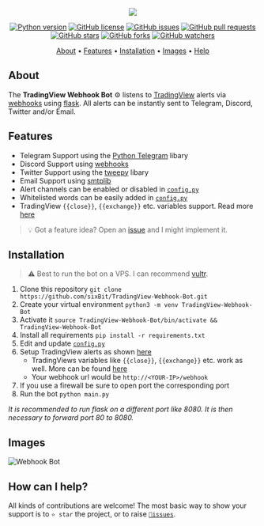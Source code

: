 <p align="center"><a href="https://github.com/sixbit/TradingView-Webhook-Bot" target="_blank"><img src="https://i.imgur.com/ubEoI7w.png"></a></p>

<p align="center">
    <a href="https://www.python.org/downloads/release/python-380/"><img src="https://img.shields.io/badge/python-3.8-blue.svg?style=plastic" alt="Python version"></a>
    <a href="https://github.com/sixBit/TradingView-Webhook-Bot/blob/master/LICENSE"><img src="https://img.shields.io/github/license/sixbit/TradingView-Webhook-Bot?style=plastic" alt="GitHub license"></a>
    <a href="https://github.com/sixBit/TradingView-Webhook-Bot/issues"><img src="https://img.shields.io/github/issues/sixbit/TradingView-Webhook-Bot?style=plastic" alt="GitHub issues"></a>
    <a href="https://github.com/sixBit/TradingView-Webhook-Bot/pulls"><img src="https://img.shields.io/github/issues-pr/sixbit/TradingView-Webhook-Bot?style=plastic" alt="GitHub pull requests"></a>
    <br /><a href="https://github.com/sixBit/TradingView-Webhook-Bot/stargazers"><img src="https://img.shields.io/github/stars/sixbit/TradingView-Webhook-Bot?style=social" alt="GitHub stars"></a>
    <a href="https://github.com/sixBit/TradingView-Webhook-Bot/network/members"><img src="https://img.shields.io/github/forks/sixbit/TradingView-Webhook-Bot?style=social" alt="GitHub forks"></a>
    <a href="https://github.com/sixBit/TradingView-Webhook-Bot/watchers"><img src="https://img.shields.io/github/watchers/sixbit/TradingView-Webhook-Bot?style=social" alt="GitHub watchers"></a>
</p>

<p align="center">
  <a href="#about">About</a>
  •
  <a href="#features">Features</a>
  •
  <a href="#installation">Installation</a>
  •
  <a href="#images">Images</a>
  •
  <a href="#how-can-i-help">Help</a>
</p>

## About
The **TradingView Webhook Bot** ⚙️ listens to [TradingView](https://tradingview.com) alerts via [webhooks](https://www.tradingview.com/support/solutions/43000529348-i-want-to-know-more-about-webhooks/) using [flask](https://flask.palletsprojects.com/en/1.1.x/).
All alerts can be instantly sent to Telegram, Discord, Twitter and/or Email. 

## Features
- Telegram Support using the [Python Telegram](https://github.com/python-telegram-bot/python-telegram-bot) libary
- Discord Support using [webhooks](https://support.discord.com/hc/de/articles/228383668-Webhooks-verwenden)
- Twitter Support using the [tweepy](https://github.com/tweepy/tweepy) libary
- Email Support using [smtplib](https://docs.python.org/3/library/smtplib.html)
- Alert channels can be enabled or disabled in [`config.py`](https://github.com/sixBit/TradingView-Webhook-Bot/blob/master/config.py)
- Whitelisted words can be easily added in [`config.py`](https://github.com/sixBit/TradingView-Webhook-Bot/blob/master/config.py)
- TradingView `{{close}}`, `{{exchange}}` etc. variables support. Read more [here](https://www.tradingview.com/blog/en/introducing-variables-in-alerts-14880/)

> 💡 Got a feature idea? Open an [issue](https://github.com/sixBit/TradingView-Webhook-Bot/issues/new) and I might implement it.

## Installation
> ⚠️ Best to run the bot on a VPS. I can recommend [vultr](https://sixbit.io/vultr).
1. Clone this repository `git clone https://github.com/sixBit/TradingView-Webhook-Bot.git`
1. Create your virtual environment `python3 -m venv TradingView-Webhook-Bot`
1. Activate it `source TradingView-Webhook-Bot/bin/activate && TradingView-Webhook-Bot`
1. Install all requirements `pip install -r requirements.txt`
1. Edit and update [`config.py`](https://github.com/sixBit/TradingView-Webhook-Bot/blob/master/config.py)
1. Setup TradingView alerts as shown [here](https://i.imgur.com/71UYTcu.png)
    - TradingViews variables like `{{close}}`, `{{exchange}}` etc. work as well. More can be found [here](https://www.tradingview.com/blog/en/introducing-variables-in-alerts-14880/)
    - Your webhook url would be `http://<YOUR-IP>/webhook`
1. If you use a firewall be sure to open port the corresponding port
1. Run the bot `python main.py`

*It is recommended to run flask on a different port like 8080. It is then necessary to forward port 80 to 8080.*

## Images
![Webhook Bot](https://i.imgur.com/vZA42cc.png)

## How can I help?
All kinds of contributions are welcome!
The most basic way to show your support is to `⭐️ star` the project, or to raise [`🐞issues`](https://github.com/sixBit/TradingView-Webhook-Bot/issues/new).